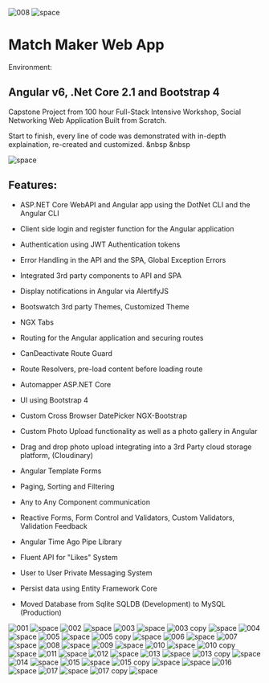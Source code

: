 


![008](https://user-images.githubusercontent.com/43225545/48386237-1ff66080-e6a6-11e8-9849-afb2864f1c61.png)
![space](https://user-images.githubusercontent.com/43225545/48386657-95166580-e6a7-11e8-9652-74401dac02f9.png)
# Match Maker Web App #

Environment:
## Angular v6, .Net Core 2.1 and Bootstrap 4 ##



Capstone Project from 100 hour Full-Stack Intensive Workshop, Social Networking Web Application Built from Scratch.

Start to finish, every line of code was demonstrated with in-depth explaination, re-created and customized.
&nbsp
&nbsp

![space](https://user-images.githubusercontent.com/43225545/48386657-95166580-e6a7-11e8-9652-74401dac02f9.png)

## Features: ##

* ASP.NET Core WebAPI and Angular app using the DotNet CLI and the Angular CLI

* Client side login and register function for the Angular application

* Authentication using JWT Authentication tokens

* Error Handling in the API and the SPA, Global Exception Errors

* Integrated 3rd party components to API and SPA

* Display notifications in Angular via AlertifyJS

* Bootswatch 3rd party Themes, Customized Theme

* NGX Tabs

* Routing for the Angular application and securing routes

* CanDeactivate Route Guard

* Route Resolvers, pre-load content before loading route

* Automapper ASP.NET Core

* UI using Bootstrap 4

* Custom Cross Browser DatePicker NGX-Bootstrap

* Custom Photo Upload functionality as well as a photo gallery in Angular

* Drag and drop photo upload integrating into a 3rd Party cloud storage platform, (Cloudinary)

* Angular Template Forms 

* Paging, Sorting and Filtering

* Any to Any Component communication

* Reactive Forms, Form Control and Validators, Custom Validators, Validation Feedback

* Angular Time Ago Pipe Library

* Fluent API for "Likes" System

* User to User Private Messaging System

* Persist data using Entity Framework Core

* Moved Database from Sqlite SQLDB (Development) to MySQL (Production)

![001](https://user-images.githubusercontent.com/43225545/48386167-f0475880-e6a5-11e8-9839-fb74c4a57961.png)
![space](https://user-images.githubusercontent.com/43225545/48386657-95166580-e6a7-11e8-9652-74401dac02f9.png)
![002](https://user-images.githubusercontent.com/43225545/48386180-fe957480-e6a5-11e8-8f21-eae63e83b054.png)
![space](https://user-images.githubusercontent.com/43225545/48386657-95166580-e6a7-11e8-9652-74401dac02f9.png)
![003](https://user-images.githubusercontent.com/43225545/48386210-110fae00-e6a6-11e8-82e5-ff91ff852076.png)
![space](https://user-images.githubusercontent.com/43225545/48386657-95166580-e6a7-11e8-9652-74401dac02f9.png)
![003 copy](https://user-images.githubusercontent.com/43225545/48386213-12d97180-e6a6-11e8-9ab3-d1ffd9b276b7.png)
![space](https://user-images.githubusercontent.com/43225545/48386657-95166580-e6a7-11e8-9652-74401dac02f9.png)
![004](https://user-images.githubusercontent.com/43225545/48386217-15d46200-e6a6-11e8-944f-9add0e9dd403.png)
![space](https://user-images.githubusercontent.com/43225545/48386657-95166580-e6a7-11e8-9652-74401dac02f9.png)
![005](https://user-images.githubusercontent.com/43225545/48386224-179e2580-e6a6-11e8-9046-9b332dfb0008.png)
![space](https://user-images.githubusercontent.com/43225545/48386657-95166580-e6a7-11e8-9652-74401dac02f9.png)
![005 copy](https://user-images.githubusercontent.com/43225545/48386226-18cf5280-e6a6-11e8-8801-4c3479ff00da.png)
![space](https://user-images.githubusercontent.com/43225545/48386657-95166580-e6a7-11e8-9652-74401dac02f9.png)
![006](https://user-images.githubusercontent.com/43225545/48386231-1bca4300-e6a6-11e8-914e-03d36734d7bc.png)
![space](https://user-images.githubusercontent.com/43225545/48386657-95166580-e6a7-11e8-9652-74401dac02f9.png)
![007](https://user-images.githubusercontent.com/43225545/48386235-1ec53380-e6a6-11e8-8293-eef62fb02f21.png)
![space](https://user-images.githubusercontent.com/43225545/48386657-95166580-e6a7-11e8-9652-74401dac02f9.png)
![008](https://user-images.githubusercontent.com/43225545/48386237-1ff66080-e6a6-11e8-9849-afb2864f1c61.png)
![space](https://user-images.githubusercontent.com/43225545/48386657-95166580-e6a7-11e8-9652-74401dac02f9.png)
![009](https://user-images.githubusercontent.com/43225545/48386241-21278d80-e6a6-11e8-95bd-eeb724ad9d7c.png)
![space](https://user-images.githubusercontent.com/43225545/48386657-95166580-e6a7-11e8-9652-74401dac02f9.png)
![010](https://user-images.githubusercontent.com/43225545/48386244-2389e780-e6a6-11e8-891f-f1177368591c.png)
![space](https://user-images.githubusercontent.com/43225545/48386657-95166580-e6a7-11e8-9652-74401dac02f9.png)
![010 copy](https://user-images.githubusercontent.com/43225545/48386250-2553ab00-e6a6-11e8-8b66-cc1e61ec762e.png)
![space](https://user-images.githubusercontent.com/43225545/48386657-95166580-e6a7-11e8-9652-74401dac02f9.png)
![011](https://user-images.githubusercontent.com/43225545/48386255-27b60500-e6a6-11e8-9a03-433879f63c17.png)
![space](https://user-images.githubusercontent.com/43225545/48386657-95166580-e6a7-11e8-9652-74401dac02f9.png)
![012](https://user-images.githubusercontent.com/43225545/48386259-2a185f00-e6a6-11e8-8df9-970e6204f9dc.png)
![space](https://user-images.githubusercontent.com/43225545/48386657-95166580-e6a7-11e8-9652-74401dac02f9.png)
![013](https://user-images.githubusercontent.com/43225545/48386260-2c7ab900-e6a6-11e8-98fd-c06b4c453c8c.png)
![space](https://user-images.githubusercontent.com/43225545/48386657-95166580-e6a7-11e8-9652-74401dac02f9.png)
![013 copy](https://user-images.githubusercontent.com/43225545/48386265-2edd1300-e6a6-11e8-969d-8067b12cf785.png)
![space](https://user-images.githubusercontent.com/43225545/48386657-95166580-e6a7-11e8-9652-74401dac02f9.png)
![014](https://user-images.githubusercontent.com/43225545/48386267-313f6d00-e6a6-11e8-888a-d4fbd40e57ae.png)
![space](https://user-images.githubusercontent.com/43225545/48386657-95166580-e6a7-11e8-9652-74401dac02f9.png)
![015](https://user-images.githubusercontent.com/43225545/48386271-343a5d80-e6a6-11e8-9f09-d14f2576f63c.png)
![space](https://user-images.githubusercontent.com/43225545/48386657-95166580-e6a7-11e8-9652-74401dac02f9.png)
![015 copy](https://user-images.githubusercontent.com/43225545/48386274-36042100-e6a6-11e8-8cd5-768f5bb37db6.png)
![space](https://user-images.githubusercontent.com/43225545/48386657-95166580-e6a7-11e8-9652-74401dac02f9.png)
![space](https://user-images.githubusercontent.com/43225545/48386657-95166580-e6a7-11e8-9652-74401dac02f9.png)
![016](https://user-images.githubusercontent.com/43225545/48386276-38667b00-e6a6-11e8-842a-5dbcbdf715c7.png)
![space](https://user-images.githubusercontent.com/43225545/48386657-95166580-e6a7-11e8-9652-74401dac02f9.png)
![017](https://user-images.githubusercontent.com/43225545/48386279-3ac8d500-e6a6-11e8-9104-6df4afa7b176.png)
![space](https://user-images.githubusercontent.com/43225545/48386657-95166580-e6a7-11e8-9652-74401dac02f9.png)
![017 copy](https://user-images.githubusercontent.com/43225545/48386281-3d2b2f00-e6a6-11e8-8e87-ce5ae9bb499a.png)
![space](https://user-images.githubusercontent.com/43225545/48386657-95166580-e6a7-11e8-9652-74401dac02f9.png)
